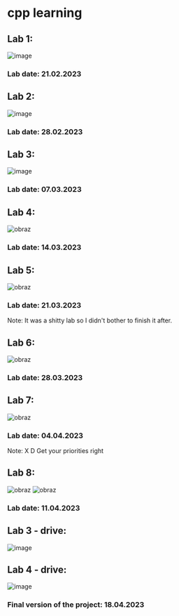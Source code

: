 # cpp learning

## Lab 1:
![image](https://user-images.githubusercontent.com/27778188/220600896-5f6b4c95-02d2-451f-91a6-31e9d63cce73.png)
### Lab date: 21.02.2023
## Lab 2:
![image](https://user-images.githubusercontent.com/27778188/224505162-4f2e0e33-4d92-43cc-b5be-d8db0f8bec23.png)
### Lab date: 28.02.2023
## Lab 3:
![image](https://user-images.githubusercontent.com/27778188/224505204-76dda308-b70b-4a7c-b032-af22f1616740.png)
### Lab date: 07.03.2023
## Lab 4:
![obraz](https://user-images.githubusercontent.com/27778188/229084234-9a2e5013-360e-4f95-8dd0-f99a151284f2.png)
### Lab date: 14.03.2023
## Lab 5:
![obraz](https://user-images.githubusercontent.com/27778188/232792538-1f4d6202-9b0c-4163-861e-ebfef6cfc972.png)
### Lab date: 21.03.2023
Note: It was a shitty lab so I didn't bother to finish it after.
## Lab 6:
![obraz](https://user-images.githubusercontent.com/27778188/232792957-a533d873-44f1-40ed-a712-d0e8d1a2ad2f.png)
### Lab date: 28.03.2023
## Lab 7:
![obraz](https://user-images.githubusercontent.com/27778188/232793137-bcd5f06e-7f62-4f24-a77d-f6e95d061812.png)
### Lab date: 04.04.2023
Note: X D
Get your priorities right
## Lab 8:
![obraz](https://user-images.githubusercontent.com/27778188/232793537-cc38b64e-20dd-4ed8-8814-eb0bddb577e7.png)
![obraz](https://user-images.githubusercontent.com/27778188/232793601-1c703c7b-1c21-47f5-bc16-6fcd5b36222d.png)
### Lab date: 11.04.2023

###
###
## Lab 3 - drive:
![image](https://user-images.githubusercontent.com/27778188/224544754-aa846330-63c9-46a4-8e0e-ba17290f5792.png)
## Lab 4 - drive:
![image](https://user-images.githubusercontent.com/27778188/224505500-bbeae89f-c1da-490d-9bf0-f4069b15864b.png)
### Final version of the project: 18.04.2023
